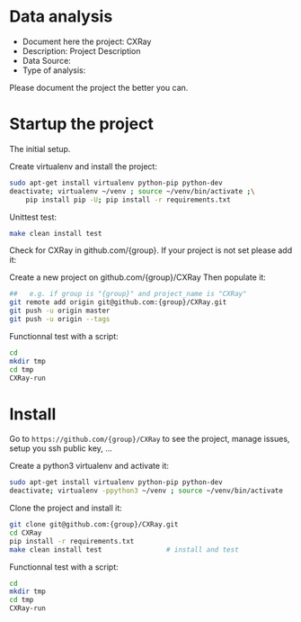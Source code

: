 # Data analysis
- Document here the project: CXRay
- Description: Project Description
- Data Source:
- Type of analysis:

Please document the project the better you can.

# Startup the project

The initial setup.

Create virtualenv and install the project:
```bash
sudo apt-get install virtualenv python-pip python-dev
deactivate; virtualenv ~/venv ; source ~/venv/bin/activate ;\
    pip install pip -U; pip install -r requirements.txt
```

Unittest test:
```bash
make clean install test
```

Check for CXRay in github.com/{group}. If your project is not set please add it:

Create a new project on github.com/{group}/CXRay
Then populate it:

```bash
##   e.g. if group is "{group}" and project_name is "CXRay"
git remote add origin git@github.com:{group}/CXRay.git
git push -u origin master
git push -u origin --tags
```

Functionnal test with a script:

```bash
cd
mkdir tmp
cd tmp
CXRay-run
```

# Install

Go to `https://github.com/{group}/CXRay` to see the project, manage issues,
setup you ssh public key, ...

Create a python3 virtualenv and activate it:

```bash
sudo apt-get install virtualenv python-pip python-dev
deactivate; virtualenv -ppython3 ~/venv ; source ~/venv/bin/activate
```

Clone the project and install it:

```bash
git clone git@github.com:{group}/CXRay.git
cd CXRay
pip install -r requirements.txt
make clean install test                # install and test
```
Functionnal test with a script:

```bash
cd
mkdir tmp
cd tmp
CXRay-run
```
